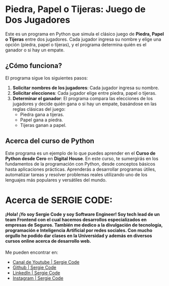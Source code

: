 # Piedra, Papel o Tijeras: Juego de Dos Jugadores

Este es un programa en Python que simula el clásico juego de **Piedra, Papel o Tijeras** entre dos jugadores. Cada jugador ingresa su nombre y elige una opción (piedra, papel o tijeras), y el programa determina quién es el ganador o si hay un empate.

## ¿Cómo funciona?

El programa sigue los siguientes pasos:

1. **Solicitar nombres de los jugadores**: Cada jugador ingresa su nombre.
2. **Solicitar elecciones**: Cada jugador elige entre piedra, papel o tijeras.
3. **Determinar el ganador**: El programa compara las elecciones de los jugadores y decide quién gana o si hay un empate, basándose en las reglas clásicas del juego:
   - Piedra gana a tijeras.
   - Papel gana a piedra.
   - Tijeras ganan a papel.

## Acerca del curso de Python

Este programa es un ejemplo de lo que puedes aprender en el **Curso de Python desde Cero** en **Digital House**. En este curso, te sumergirás en los fundamentos de la programación con Python, desde conceptos básicos hasta aplicaciones prácticas. Aprenderás a desarrollar programas útiles, automatizar tareas y resolver problemas reales utilizando uno de los lenguajes más populares y versátiles del mundo.

# Acerca de SERGIE CODE:

#### ¡Hola! ¡Yo soy Sergie Code y soy Software Engineer! Soy tech lead de un team Frontend con el cual hacemos desarrollos especializados en empresas de Seguros. También me dedico a la divulgación de tecnología, programación e Inteligencia Artificial por redes sociales. Con mucho orgullo he podido dar clases en la Universidad y además en diversos cursos online acerca de desarrollo web.

Me pueden encontrar en: 

- [Canal de Youtube | Sergie Code](https://www.youtube.com/@SergieCode)  
- [Github | Sergie Code](https://github.com/sergiecode)  
- [LinkedIn | Sergie Code](https://www.linkedin.com/in/sergiecode/)  
- [Instagram | Sergie Code](https://www.instagram.com/sergiecode)  
